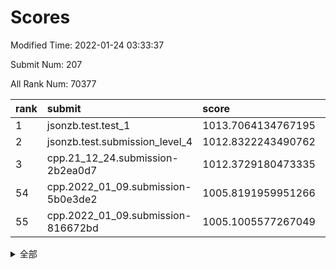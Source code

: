 # Scores

Modified Time: 2022-01-24 03:33:37

Submit Num: 207

All Rank Num: 70377

| rank |               submit               |       score        |       sigma        | pk_num |
| :--- | :--------------------------------- | :----------------- | :----------------- | :----- |
| 1    | jsonzb.test.test_1                 | 1013.7064134767195 | 0.8197735600566205 | 1361   |
| 2    | jsonzb.test.submission_level_4     | 1012.8322243490762 | 0.8026473620178344 | 1358   |
| 3    | cpp.21_12_24.submission-2b2ea0d7   | 1012.3729180473335 | 0.8085879971425012 | 1357   |
| 54   | cpp.2022_01_09.submission-5b0e3de2 | 1005.8191959951266 | 0.7369964337190453 | 1360   |
| 55   | cpp.2022_01_09.submission-816672bd | 1005.1005577267049 | 0.7108245855994634 | 1358   |


<details>
<summary>全部</summary>

| rank |                 submit                 |       score        |       sigma        | pk_num |
| :--- | :------------------------------------- | :----------------- | :----------------- | :----- |
| 1    | jsonzb.test.test_1                     | 1013.7064134767195 | 0.8197735600566205 | 1361   |
| 2    | jsonzb.test.submission_level_4         | 1012.8322243490762 | 0.8026473620178344 | 1358   |
| 3    | cpp.21_12_24.submission-2b2ea0d7       | 1012.3729180473335 | 0.8085879971425012 | 1357   |
| 4    | gobigger.level_3.submission_level_3_41 | 1011.4903818310138 | 0.7941292331017469 | 1363   |
| 5    | gobigger.level_3.submission_level_3_38 | 1011.403501860031  | 0.8001058748328704 | 1358   |
| 6    | gobigger.level_3.submission_level_3_25 | 1011.3860689464409 | 0.7603524531231071 | 1361   |
| 7    | gobigger.level_3.submission_level_3_30 | 1011.1722189251966 | 0.7794705594707794 | 1357   |
| 8    | gobigger.level_3.submission_level_3_48 | 1011.0094919836415 | 0.7653640789832086 | 1362   |
| 9    | gobigger.level_3.submission_level_3_32 | 1010.9286346219363 | 0.7663374290310834 | 1362   |
| 10   | gobigger.level_3.submission_level_3_28 | 1010.9053703966641 | 0.7658611336675145 | 1364   |
| 11   | gobigger.level_3.submission_level_3_42 | 1010.7837620076906 | 0.7472998145599596 | 1361   |
| 12   | gobigger.level_3.submission_level_3_21 | 1010.7363512468925 | 0.7625358500112482 | 1356   |
| 13   | gobigger.level_3.submission_level_3_46 | 1010.6980224092779 | 0.7555155033182904 | 1362   |
| 14   | gobigger.level_3.submission_level_3_37 | 1010.6933581496584 | 0.7806584594753785 | 1365   |
| 15   | gobigger.level_3.submission_level_3_16 | 1010.677484579198  | 0.7584455963727251 | 1364   |
| 16   | gobigger.level_3.submission_level_3_26 | 1010.5668644849892 | 0.753159574678965  | 1359   |
| 17   | gobigger.level_3.submission_level_3_4  | 1010.5512052517751 | 0.7886925590350138 | 1361   |
| 18   | gobigger.level_3.submission_level_3_40 | 1010.4351632263387 | 0.7546640816448501 | 1364   |
| 19   | gobigger.level_3.submission_level_3_2  | 1010.4165765322076 | 0.7653191796813569 | 1360   |
| 20   | gobigger.level_3.submission_level_3_45 | 1010.3790383383019 | 0.7845010203656291 | 1354   |
| 21   | gobigger.level_3.submission_level_3_24 | 1010.3283072568473 | 0.7628906044270104 | 1361   |
| 22   | gobigger.level_3.submission_level_3_15 | 1010.327429451546  | 0.7772652869667716 | 1356   |
| 23   | gobigger.level_3.submission_level_3_6  | 1010.2946890589512 | 0.7710936598674522 | 1366   |
| 24   | gobigger.level_3.submission_level_3_31 | 1010.1769614809207 | 0.7483272551041551 | 1353   |
| 25   | gobigger.level_3.submission_level_3_36 | 1010.1124644565153 | 0.7803923185154965 | 1362   |
| 26   | gobigger.level_3.submission_level_3_7  | 1010.1108559218623 | 0.7649173453883089 | 1361   |
| 27   | gobigger.level_3.submission_level_3_49 | 1010.1043771043102 | 0.7874233075522449 | 1357   |
| 28   | gobigger.level_3.submission_level_3_17 | 1010.0276053794536 | 0.7543658597793522 | 1359   |
| 29   | gobigger.level_3.submission_level_3_1  | 1009.9216516254306 | 0.7637842228315176 | 1357   |
| 30   | gobigger.level_3.submission_level_3_3  | 1009.7768402311922 | 0.758009410412712  | 1360   |
| 31   | gobigger.level_3.submission_level_3_10 | 1009.7579383622951 | 0.7508637565964428 | 1363   |
| 32   | gobigger.level_3.submission_level_3_27 | 1009.7414873272012 | 0.7546612366977966 | 1356   |
| 33   | gobigger.level_3.submission_level_3_39 | 1009.7008419590189 | 0.7702134226334802 | 1360   |
| 34   | gobigger.level_3.submission_level_3_0  | 1009.5467636453988 | 0.7452409271938775 | 1357   |
| 35   | gobigger.level_3.submission_level_3_14 | 1009.4856024283107 | 0.7473429695125317 | 1362   |
| 36   | gobigger.level_3.submission_level_3_47 | 1009.4468181266564 | 0.7452791313441672 | 1361   |
| 37   | gobigger.level_3.submission_level_3_9  | 1009.4231027560813 | 0.7457239785132238 | 1358   |
| 38   | gobigger.level_3.submission_level_3_23 | 1009.4161189303431 | 0.7601570451459285 | 1358   |
| 39   | gobigger.level_3.submission_level_3_29 | 1009.4145591574112 | 0.7415007367900625 | 1361   |
| 40   | gobigger.level_3.submission_level_3_5  | 1009.4053127425475 | 0.7596858497916111 | 1358   |
| 41   | gobigger.level_3.submission_level_3_43 | 1009.3448422754439 | 0.7562532996979429 | 1365   |
| 42   | gobigger.level_3.submission_level_3_13 | 1009.3305240889464 | 0.7493191280809487 | 1358   |
| 43   | gobigger.level_3.submission_level_3_44 | 1009.3297827023621 | 0.7481018624195414 | 1363   |
| 44   | gobigger.level_3.submission_level_3_20 | 1009.2247275560194 | 0.7857845586443872 | 1355   |
| 45   | gobigger.level_3.submission_level_3_8  | 1009.1867696679755 | 0.7380793377360232 | 1354   |
| 46   | gobigger.level_3.submission_level_3_22 | 1009.1641531955921 | 0.769325619498386  | 1358   |
| 47   | gobigger.level_3.submission_level_3_19 | 1009.0968448111287 | 0.7586162331017666 | 1361   |
| 48   | gobigger.level_3.submission_level_3_11 | 1008.8999843904256 | 0.7477637873180211 | 1362   |
| 49   | gobigger.level_3.submission_level_3_18 | 1008.8341691570004 | 0.7425919079333752 | 1360   |
| 50   | gobigger.level_3.submission_level_3_34 | 1008.7227172838845 | 0.747457435420497  | 1360   |
| 51   | gobigger.level_3.submission_level_3_33 | 1008.5403558391716 | 0.7513227411586451 | 1365   |
| 52   | gobigger.level_3.submission_level_3_12 | 1008.0700551096962 | 0.7527016229328979 | 1359   |
| 53   | gobigger.level_3.submission_level_3_35 | 1007.7358284412293 | 0.7598590130145928 | 1361   |
| 54   | cpp.2022_01_09.submission-5b0e3de2     | 1005.8191959951266 | 0.7369964337190453 | 1360   |
| 55   | cpp.2022_01_09.submission-816672bd     | 1005.1005577267049 | 0.7108245855994634 | 1358   |
| 56   | gobigger.level_1.submission_level_1_1  | 1004.572774273759  | 0.7172600209326329 | 1360   |
| 57   | gobigger.level_1.submission_level_1_49 | 1004.3988088480977 | 0.7173566660400991 | 1360   |
| 58   | gobigger.level_1.submission_level_1_35 | 1004.3965950267586 | 0.7139543684694902 | 1360   |
| 59   | gobigger.level_1.submission_level_1_23 | 1004.2277974596643 | 0.7159648276020912 | 1360   |
| 60   | gobigger.level_1.submission_level_1_5  | 1004.2100397448049 | 0.7311974271905598 | 1361   |
| 61   | gobigger.level_1.submission_level_1_7  | 1004.0895818821741 | 0.7287879127499588 | 1358   |
| 62   | gobigger.level_1.submission_level_1_33 | 1004.0701540399834 | 0.7191219412478278 | 1360   |
| 63   | gobigger.level_1.submission_level_1_3  | 1004.0362659614716 | 0.7307832169331768 | 1358   |
| 64   | gobigger.level_1.submission_level_1_11 | 1003.8672018528687 | 0.7152785106703585 | 1365   |
| 65   | gobigger.level_1.submission_level_1_24 | 1003.7455125830242 | 0.7105950387195585 | 1359   |
| 66   | gobigger.level_1.submission_level_1_27 | 1003.7320289883671 | 0.7145046561578883 | 1361   |
| 67   | gobigger.level_1.submission_level_1_44 | 1003.7002387261339 | 0.7274816955886099 | 1366   |
| 68   | gobigger.level_1.submission_level_1_39 | 1003.6523687592756 | 0.712887269102573  | 1365   |
| 69   | gobigger.level_1.submission_level_1_38 | 1003.6374064585376 | 0.7181123828276641 | 1366   |
| 70   | gobigger.level_1.submission_level_1_34 | 1003.6369469163694 | 0.7220844158332897 | 1360   |
| 71   | gobigger.level_1.submission_level_1_28 | 1003.6297631079565 | 0.7212251138197564 | 1359   |
| 72   | gobigger.level_1.submission_level_1_16 | 1003.5934544703721 | 0.7132121879294155 | 1359   |
| 73   | gobigger.level_1.submission_level_1_41 | 1003.5810872926767 | 0.7229256440987614 | 1360   |
| 74   | gobigger.level_1.submission_level_1_40 | 1003.5742863897265 | 0.734127167136045  | 1359   |
| 75   | gobigger.level_1.submission_level_1_32 | 1003.3274598016537 | 0.7143732090117055 | 1357   |
| 76   | gobigger.level_1.submission_level_1_19 | 1003.3129049792461 | 0.7148254340240288 | 1358   |
| 77   | gobigger.level_1.submission_level_1_4  | 1003.2841851725802 | 0.7180369150700964 | 1364   |
| 78   | gobigger.level_1.submission_level_1_9  | 1003.1928967446545 | 0.7141877992855622 | 1366   |
| 79   | gobigger.level_1.submission_level_1_48 | 1003.1440910275109 | 0.7183277371338823 | 1353   |
| 80   | gobigger.level_1.submission_level_1_21 | 1003.095534077058  | 0.7169839672569297 | 1358   |
| 81   | gobigger.level_1.submission_level_1_0  | 1002.9959157743988 | 0.7112214678804246 | 1357   |
| 82   | gobigger.level_1.submission_level_1_17 | 1002.974750495301  | 0.7091368514346325 | 1358   |
| 83   | gobigger.level_1.submission_level_1_26 | 1002.9700101911848 | 0.718200261209009  | 1361   |
| 84   | gobigger.level_1.submission_level_1_45 | 1002.9331648094816 | 0.7137608787879276 | 1361   |
| 85   | gobigger.level_1.submission_level_1_22 | 1002.9224106161562 | 0.709793971270494  | 1365   |
| 86   | gobigger.level_1.submission_level_1_2  | 1002.8935613952888 | 0.7110220410808537 | 1360   |
| 87   | gobigger.level_1.submission_level_1_18 | 1002.8824989794547 | 0.7164628797967636 | 1361   |
| 88   | gobigger.level_1.submission_level_1_30 | 1002.8765997989631 | 0.7158565924512775 | 1360   |
| 89   | gobigger.level_1.submission_level_1_6  | 1002.8576158997727 | 0.7124799667227377 | 1360   |
| 90   | gobigger.level_1.submission_level_1_13 | 1002.7633717622541 | 0.7080946624903754 | 1358   |
| 91   | gobigger.level_1.submission_level_1_46 | 1002.7543166378739 | 0.7190318733339716 | 1355   |
| 92   | gobigger.level_1.submission_level_1_43 | 1002.7537137967283 | 0.70916323338999   | 1362   |
| 93   | gobigger.level_1.submission_level_1_37 | 1002.7421023261078 | 0.7317628376957135 | 1359   |
| 94   | gobigger.level_1.submission_level_1_15 | 1002.7360358168421 | 0.7128864485788984 | 1362   |
| 95   | gobigger.level_1.submission_level_1_31 | 1002.7316337533754 | 0.7063986438468592 | 1356   |
| 96   | gobigger.level_1.submission_level_1_29 | 1002.6419602763796 | 0.7199983361304569 | 1355   |
| 97   | gobigger.level_1.submission_level_1_8  | 1002.628812498021  | 0.7022317517572648 | 1358   |
| 98   | gobigger.level_1.submission_level_1_25 | 1002.6085200971609 | 0.7197845014784786 | 1358   |
| 99   | gobigger.level_1.submission_level_1_36 | 1002.5846669020282 | 0.7126509870659886 | 1360   |
| 100  | gobigger.level_1.submission_level_1_14 | 1002.5665039113865 | 0.7242297135423004 | 1355   |
| 101  | gobigger.level_1.submission_level_1_42 | 1002.4757502466408 | 0.7148126932465851 | 1359   |
| 102  | gobigger.level_1.submission_level_1_20 | 1002.2274605727949 | 0.7039651886246435 | 1362   |
| 103  | gobigger.level_1.submission_level_1_10 | 1002.1837685957494 | 0.716260382940958  | 1359   |
| 104  | gobigger.level_1.submission_level_1_12 | 1001.924658357423  | 0.7154975710196563 | 1358   |
| 105  | gobigger.level_1.submission_level_1_47 | 1001.8834299115948 | 0.7031878165868498 | 1360   |
| 106  | gobigger.random.submission_random_18   | 997.3101924496173  | 0.7124272626747326 | 1363   |
| 107  | gobigger.random.submission_random_5    | 997.0186910172763  | 0.7042996290121104 | 1359   |
| 108  | gobigger.random.submission_random_14   | 996.931001564992   | 0.7052121910615268 | 1358   |
| 109  | gobigger.random.submission_random_27   | 996.6676117009105  | 0.7125930749784858 | 1359   |
| 110  | gobigger.random.submission_random_13   | 996.6169533978983  | 0.703486901492625  | 1355   |
| 111  | gobigger.random.submission_random_1    | 996.6129834539653  | 0.7055462621772294 | 1355   |
| 112  | gobigger.random.submission_random_10   | 996.491413301173   | 0.7099672813472885 | 1359   |
| 113  | gobigger.random.submission_random_21   | 996.483549736789   | 0.69999759701729   | 1365   |
| 114  | gobigger.random.submission_random_44   | 996.4814157075112  | 0.7070752310847688 | 1358   |
| 115  | gobigger.random.submission_random_15   | 996.4601749615606  | 0.7028793757958627 | 1358   |
| 116  | gobigger.random.submission_random_42   | 996.4563561110658  | 0.7059958722464075 | 1356   |
| 117  | gobigger.random.submission_random_22   | 996.364191432706   | 0.7130867175056036 | 1363   |
| 118  | gobigger.random.submission_random_37   | 996.3596714743575  | 0.7070977628999234 | 1362   |
| 119  | gobigger.random.submission_random_43   | 996.29369228896    | 0.7084178483171528 | 1362   |
| 120  | gobigger.random.submission_random_47   | 996.2838939367753  | 0.7072052747747867 | 1355   |
| 121  | gobigger.random.submission_random_8    | 996.1832681110548  | 0.709952287980408  | 1361   |
| 122  | gobigger.random.submission_random_17   | 996.1259261309856  | 0.7199819943714237 | 1362   |
| 123  | gobigger.random.submission_random_29   | 996.1210843013178  | 0.710381609894373  | 1360   |
| 124  | gobigger.random.submission_random_20   | 996.1096760641872  | 0.7217320985074526 | 1359   |
| 125  | gobigger.random.submission_random_25   | 996.0753535072668  | 0.713378146377111  | 1361   |
| 126  | gobigger.random.submission_random_45   | 996.0752144154432  | 0.708914908569413  | 1362   |
| 127  | gobigger.random.submission_random_9    | 996.0408017480141  | 0.7151212049325514 | 1362   |
| 128  | gobigger.random.submission_random_0    | 996.0250933458963  | 0.7098516517869826 | 1359   |
| 129  | gobigger.random.submission_random_7    | 995.9857612303175  | 0.725358330682752  | 1358   |
| 130  | gobigger.random.submission_random_28   | 995.9571611010567  | 0.7069776453329794 | 1360   |
| 131  | gobigger.random.submission_random_2    | 995.9400783447485  | 0.7097093281021141 | 1363   |
| 132  | gobigger.random.submission_random_31   | 995.9125299151002  | 0.7080295146995105 | 1360   |
| 133  | gobigger.random.submission_random_26   | 995.8841446314194  | 0.6998674660005    | 1360   |
| 134  | gobigger.random.submission_random_39   | 995.7229552758369  | 0.71179677932553   | 1365   |
| 135  | gobigger.random.submission_random_41   | 995.6682082846037  | 0.7090636215645731 | 1361   |
| 136  | gobigger.random.submission_random_16   | 995.640090303015   | 0.7128167918007277 | 1361   |
| 137  | gobigger.random.submission_random_46   | 995.6398660955825  | 0.7285342894060562 | 1363   |
| 138  | gobigger.random.submission_random_48   | 995.4975615318555  | 0.7173423664994796 | 1363   |
| 139  | gobigger.random.submission_random_32   | 995.4551509460255  | 0.728178512539213  | 1360   |
| 140  | gobigger.random.submission_random_49   | 995.4440592976724  | 0.7137556364341601 | 1361   |
| 141  | gobigger.random.submission_random_6    | 995.3576580434441  | 0.7234027219464406 | 1355   |
| 142  | gobigger.random.submission_random_34   | 995.3557451235309  | 0.712150450483756  | 1362   |
| 143  | gobigger.random.submission_random_24   | 995.3553544848368  | 0.7268993090732524 | 1361   |
| 144  | gobigger.random.submission_random_30   | 995.2507829286176  | 0.7118034596348907 | 1360   |
| 145  | gobigger.random.submission_random_38   | 995.190955279272   | 0.7273209182378202 | 1358   |
| 146  | gobigger.random.submission_random_4    | 995.1872985895776  | 0.697233885159308  | 1364   |
| 147  | gobigger.random.submission_random_36   | 995.0968948803844  | 0.7324696049048837 | 1359   |
| 148  | gobigger.random.submission_random_33   | 994.8745188695304  | 0.7114183853865687 | 1352   |
| 149  | gobigger.random.submission_random_40   | 994.7859034398467  | 0.7082320398840249 | 1361   |
| 150  | gobigger.random.submission_random_11   | 994.6957538362245  | 0.7118090528660771 | 1359   |
| 151  | gobigger.random.submission_random_3    | 994.6860008158856  | 0.7091591010197973 | 1354   |
| 152  | gobigger.random.submission_random_23   | 994.5610705937264  | 0.7007212774815588 | 1355   |
| 153  | gobigger.level_2.submission_level_2_17 | 994.5027678084249  | 0.7464111367900959 | 1364   |
| 154  | gobigger.random.submission_random_12   | 994.4774648099963  | 0.7210049168314265 | 1362   |
| 155  | gobigger.random.submission_random_19   | 994.1525664417306  | 0.7165296216061107 | 1359   |
| 156  | gobigger.level_2.submission_level_2_48 | 994.1386344779089  | 0.7315295228918256 | 1362   |
| 157  | gobigger.random.submission_random_35   | 994.0425611222296  | 0.716900930151123  | 1363   |
| 158  | gobigger.level_2.submission_level_2_25 | 993.6093166041562  | 0.7447132133719576 | 1364   |
| 159  | gobigger.level_2.submission_level_2_6  | 993.4662568909366  | 0.7371938316019923 | 1357   |
| 160  | gobigger.level_2.submission_level_2_31 | 993.4205381089723  | 0.7263894601725176 | 1356   |
| 161  | gobigger.level_2.submission_level_2_12 | 993.3109731478141  | 0.7356619634970827 | 1362   |
| 162  | gobigger.level_2.submission_level_2_45 | 993.1049706429111  | 0.7539348829246594 | 1360   |
| 163  | gobigger.level_2.submission_level_2_30 | 992.9722967538205  | 0.7288179321728377 | 1360   |
| 164  | gobigger.level_2.submission_level_2_38 | 992.8897605308199  | 0.7478537994872484 | 1363   |
| 165  | gobigger.level_2.submission_level_2_46 | 992.8008967575787  | 0.7524775672843641 | 1359   |
| 166  | gobigger.level_2.submission_level_2_21 | 992.7506937242285  | 0.7500620311041415 | 1359   |
| 167  | gobigger.level_2.submission_level_2_7  | 992.7355618458928  | 0.7318922801050581 | 1360   |
| 168  | gobigger.level_2.submission_level_2_15 | 992.715704340166   | 0.7591989822824826 | 1359   |
| 169  | gobigger.level_2.submission_level_2_3  | 992.6326868837083  | 0.7458883437137487 | 1361   |
| 170  | gobigger.level_2.submission_level_2_28 | 992.5959279470762  | 0.7448552387913546 | 1360   |
| 171  | gobigger.level_2.submission_level_2_13 | 992.583187136187   | 0.7330013955550924 | 1362   |
| 172  | gobigger.level_2.submission_level_2_16 | 992.5172161799901  | 0.7319301932152852 | 1358   |
| 173  | gobigger.level_2.submission_level_2_1  | 992.5002887524809  | 0.7658176328459924 | 1363   |
| 174  | gobigger.level_2.submission_level_2_40 | 992.4996247498     | 0.742965077714204  | 1357   |
| 175  | gobigger.level_2.submission_level_2_19 | 992.3878407754905  | 0.7426623864910333 | 1362   |
| 176  | gobigger.level_2.submission_level_2_9  | 992.2843408098676  | 0.7552457465789694 | 1354   |
| 177  | gobigger.level_2.submission_level_2_18 | 992.2833246999285  | 0.7462999017941446 | 1354   |
| 178  | gobigger.level_2.submission_level_2_47 | 992.2516529950793  | 0.7462724263490869 | 1364   |
| 179  | gobigger.level_2.submission_level_2_49 | 992.2262055410692  | 0.7489625069375531 | 1360   |
| 180  | gobigger.level_2.submission_level_2_35 | 992.199164193231   | 0.7336204293617629 | 1356   |
| 181  | gobigger.level_2.submission_level_2_34 | 992.1833994009475  | 0.7380463842894307 | 1363   |
| 182  | gobigger.level_2.submission_level_2_14 | 992.1279376490662  | 0.76081598100744   | 1361   |
| 183  | gobigger.level_2.submission_level_2_36 | 992.1266552127373  | 0.724763032626082  | 1364   |
| 184  | gobigger.level_2.submission_level_2_20 | 991.9938190752138  | 0.7376130433713287 | 1361   |
| 185  | gobigger.level_2.submission_level_2_22 | 991.978481465171   | 0.7312306081421396 | 1358   |
| 186  | gobigger.level_2.submission_level_2_42 | 991.8219564280872  | 0.7476102550352811 | 1357   |
| 187  | gobigger.level_2.submission_level_2_29 | 991.8120810684964  | 0.7568303657456721 | 1363   |
| 188  | gobigger.level_2.submission_level_2_2  | 991.7830831019174  | 0.7639990877383193 | 1364   |
| 189  | gobigger.level_2.submission_level_2_41 | 991.7471471794837  | 0.7309425139753933 | 1360   |
| 190  | gobigger.level_2.submission_level_2_44 | 991.7214228245676  | 0.739149214848873  | 1365   |
| 191  | gobigger.level_2.submission_level_2_5  | 991.6904457621199  | 0.7445894854974134 | 1359   |
| 192  | gobigger.level_2.submission_level_2_37 | 991.6505280614111  | 0.7498574911380664 | 1358   |
| 193  | gobigger.level_2.submission_level_2_0  | 991.630554989708   | 0.7456492209850437 | 1360   |
| 194  | gobigger.level_2.submission_level_2_10 | 991.4231570640212  | 0.7397197307442609 | 1363   |
| 195  | gobigger.level_2.submission_level_2_32 | 991.4184152122738  | 0.7357002504878167 | 1362   |
| 196  | gobigger.level_2.submission_level_2_24 | 991.3460758257532  | 0.7590275892703278 | 1359   |
| 197  | gobigger.level_2.submission_level_2_27 | 991.2314914123763  | 0.7444488010282077 | 1357   |
| 198  | gobigger.level_2.submission_level_2_43 | 990.9083858198937  | 0.7645492688051785 | 1366   |
| 199  | gobigger.level_2.submission_level_2_23 | 990.888954121754   | 0.7768104602868832 | 1360   |
| 200  | gobigger.level_2.submission_level_2_26 | 990.8682730538344  | 0.7455295774199803 | 1361   |
| 201  | gobigger.level_2.submission_level_2_8  | 990.794494998825   | 0.7627037793494694 | 1361   |
| 202  | gobigger.level_2.submission_level_2_4  | 990.6671321823304  | 0.7517259809859208 | 1361   |
| 203  | gobigger.level_2.submission_level_2_39 | 990.3565288200814  | 0.7600736771456603 | 1363   |
| 204  | gobigger.level_2.submission_level_2_11 | 989.6714380453026  | 0.7598209198015684 | 1357   |
| 205  | gobigger.level_2.submission_level_2_33 | 989.2595299813702  | 0.7735542638191022 | 1357   |
| 206  | gobigger.none.submission_none_1        | 977.9981045047183  | 1.2997885651728878 | 1358   |
| 207  | gobigger.none.submission_none_0        | 974.770951943394   | 1.536198655050477  | 1360   |

</details>